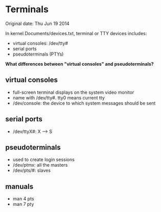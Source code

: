 # Terminals

Original date: Thu Jun 19 2014

In kernel Documents/devices.txt, terminal or TTY devices includes:

- virtual consoles: /dev/tty#
- serial ports
- pseudoterminals (PTYs)

**What differences between "virtual consoles" and pseudoterminals?**

## virtual consoles
- full-screen terminal displays on the system video monitor
- name with /dev/tty#. tty0 means current tty
- /dev/console: the device to which system messages should be sent

## serial ports
- /dev/ttyX#: X --> S

## pseudoterminals
- used to create login sessions
- /dev/ptmx: all the masters
- /dev/pts/#: slaves

## manuals
- man 4 pts
- man 7 pty
